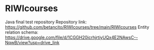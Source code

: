 # RIWIcourses
Java final test repository
Repository link: https://github.com/betancito/RIWIcourses/tree/main/RIWIcourses
Entity relation schema: https://drive.google.com/file/d/1CGGH20icrhjrtiyUQx4E2NAwsC--NqwB/view?usp=drive_link
